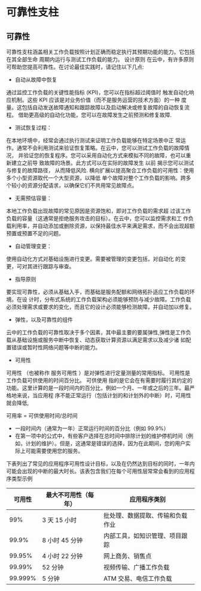 # 可靠性支柱
## 可靠性 
可靠性支柱涵盖相关工作负载按照计划正确而稳定执行其预期功能的能力。它包括在其全部生命 周期内运行与测试工作负载的能力。
设计原则  在云中，有许多原则可帮助您提高可靠性。在讨论最佳实践时，请记住以下几点:  
* 自动从故障中恢复

通过监控工作负载的关键性能指标 (KPI)，您可以在指标超过阈值时 触发自动化响应机制。这些 KPI 应该是对业务价值（而不是服务运营的技术方面）的一种 度量。这包括自动发送故障通知和跟踪故障以及启动解决或修复故障的自动恢复流程。 借助更高级的自动化功能，您可以在故障发生之前预测和修复故障.  
* 测试恢复过程：

在本地环境中，经常会通过执行测试来证明工作负载能够在特定场景中正 常运作。通常不会利用测试来验证恢复策略。在云中，您可以测试工作负载的故障情况， 并验证您的恢复程序。您可以采用自动化方式来模拟不同的故障，也可以重新建立之前导 致故障的场景。此方式可以在实际的故障发生 以前 揭示您可以测试与修复的故障路径， 从而降低风险.  横向扩展以提高聚合工作负载的可用性：使用多个小型资源取代一个大型资源，以降低 单个故障对整个工作负载的影响。跨多个较小的资源分配请求，以确保它们不共用常见故障点。 
* 无需预估容量：

本地工作负载出现故障的常见原因是资源饱和，即对工作负载的需求超 过该工作负载的容量（这通常是拒绝服务攻击的目标）。在云中，您可以监控需求和工 作负载利用率，并自动添加或删除资源，以保持最佳水平来满足需求，而不会出现超额 预置或预置不足的问题。
* 自动管理变更：

使用自动化方式对基础设施进行变更。需要被管理的变更包括，对自动化 的变更，可对其进行跟踪与审查。
* 指导原则

要实现可靠性，必须从基础入手，而基础是服务配额和网络拓扑适应工作负载的环境。在设 计时，分布式系统的工作负载架构必须能够预防与减少故障。工作负载必须处理需求或要求的变化，而且它的设计必须能够检测故障，并自动加以修复。
* 弹性，以及可靠性的组件

云中的工作负载的可靠性取决于多个因素，其中最主要的要属弹性,弹性是工作负载从基础设施或服务中断中恢复、动态获取计算资源以满足需求以及减少诸 如配置错误或暂时性网络问题等中断的能力。  
* 可用性 

可用性 （也被称作 服务可用性 ）是对弹性进行定量测量的常用指标。 可用性是工作负载可供使用的时间百分比。 可供使用 指的是它会在有需要时履行其约定的功能。这里计算的是一段时间内的百分比，例如一个月、一年或之后的三年。最严格地来说，当应用程 序不能正常运行（包括计划的和计划外的中断）时，可用性就会降低,

可用率 = 可供使用时间/总时间  

* 一段时间内（通常为一年）正常运行时间的百分比（例如 99.9%）
* 在第一项中的公式中，有些客户选择在总时间中排除计划的维护停机时间（例如，计划的维护）。但是，这通常是错误的选择，因为在此期间，您的用户实际上可能需要使用您的服务。

下表列出了常见的应用程序可用性设计目标，以及在仍然达到目标的同时，一年内可能会出现的中断的最大时长。该表包含我们在每个可用性层常常会看到的应用程序类型示例

|可用性|最大不可用性（每年）|应用程序类别|
|---|---|---|
|99%|3 天 15 小时|批处理、数据提取、传输和负载作业|
|99.9%|8 小时 45 分钟|内部工具，如知识管理、项目跟踪|
|99.95%|4 小时 22 分钟|网上商务、销售点|
|99.99%|52 分钟|视频传输、广播工作负载|
|99.999%|5 分钟|ATM 交易、电信工作负载|

